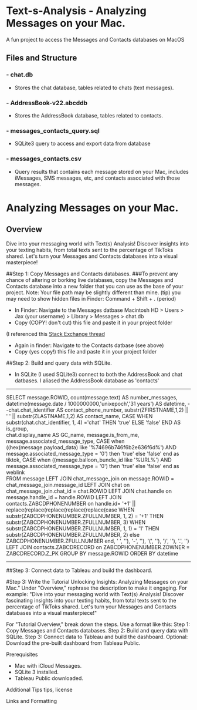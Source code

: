 # Text-s-Analysis - Analyzing Messages on your Mac.

A fun project to access the Messages and Contacts databases on MacOS



## Files and Structure


### - chat.db
- Stores the chat database, tables related to chats (text messages).
  
### - AddressBook-v22.abcddb
- Stores the AddressBook database, tables related to contacts.

### - messages_contacts_query.sql
- SQLite3 query to access and export data from database

### - messages_contacts.csv
- Query results that contains each message stored on your Mac, includes iMessages, SMS messages, etc, and contacts associated with those messages.



# Analyzing Messages on your Mac.

## Overview

Dive into your messaging world with Text(s) Analysis! Discover  insights into your texting habits, from total texts sent to the percentage of TikToks shared. Let's turn your Messages and Contacts databases into a visual masterpiece!


##Step 1: Copy Messages and Contacts databases.
###To prevent any chance of altering or borking live databases, copy the Messages and Contacts database into a new folder that you can use as the base of your project. Note: Your file path may be slightly different than mine. 
(tip) you may need to show hidden files in Finder:   Command + Shift + . (period) 

- In Finder: Navigate to the Messages datbase Macintosh HD > Users > Jax (your username) > Library > Messages > chat.db
- Copy (COPY! don't cut) this file and paste it in your project folder

(I referenced this [Stack Exchange thread](https://apple.stackexchange.com/questions/321521/can-i-access-contact-names-in-chat-db)
- Again in finder: Navigate to the Contacts datbase (see above)
- Copy (yes copy!) this file and paste it in your project folder



##Step 2: Build and query data with SQLite.

- In SQLite (I used SQLite3) connect to both the AddressBook and chat datbases.  I aliased the AddressBook database as 'contacts'

---------------------------------------------------------------------------------------------  
  
 SELECT message.ROWID,
    count(message.text) AS number_messages,
    datetime(message.date / 1000000000,'unixepoch','31 years') AS datetime,
    --chat.chat_identifier AS contact_phone_number,
    substr(ZFIRSTNAME,1,2) || ' ' || substr(ZLASTNAME,1,2) AS contact_name,
    CASE 
        WHEN substr(chat.chat_identifier, 1, 4) ='chat'
            THEN 'true'
            ELSE 'false'
        END AS is_group,                        
    chat.display_name AS GC_name,
    message.is_from_me,
    message.associated_message_type,
    CASE
        when ((hex(message.payload_data) like '%74696b746f6b2e636f6d%') AND message.associated_message_type = '0')  then 'true' else 'false' end as tiktok,
    CASE
        when ((message.balloon_bundle_id like '%URL%') AND message.associated_message_type = '0')  then 'true' else 'false' end as weblink        
FROM message
LEFT JOIN chat_message_join 
    on message.ROWID = chat_message_join.message_id
LEFT JOIN chat 
    on chat_message_join.chat_id = chat.ROWID
LEFT JOIN chat.handle
    on message.handle_id = handle.ROWID
LEFT JOIN contacts.ZABCDPHONENUMBER
    on handle.id= '+1' || replace(replace(replace(replace(replace(case 
        WHEN substr(ZABCDPHONENUMBER.ZFULLNUMBER, 1, 2) = '+1' 
            THEN substr(ZABCDPHONENUMBER.ZFULLNUMBER, 3) 
        WHEN substr(ZABCDPHONENUMBER.ZFULLNUMBER, 1, 1) = '1' 
            THEN substr(ZABCDPHONENUMBER.ZFULLNUMBER, 2) 
        else ZABCDPHONENUMBER.ZFULLNUMBER 
        end, ' ', ''), '-', ''), '(', ''), ')', ''), '.', '')
LEFT JOIN contacts.ZABCDRECORD
    on ZABCDPHONENUMBER.ZOWNER = ZABCDRECORD.Z_PK
GROUP BY  message.ROWID
ORDER BY datetime 
  
---------------------------------------------------------------------------------------------


##Step 3: Connect data to Tableau and build the dashboard.




#Step 3: Write the Tutorial
Unlocking Insights: Analyzing Messages on your Mac."
Under "Overview," rephrase the description to make it engaging. For example:
"Dive into your messaging world with Text(s) Analysis! Discover fascinating insights into your texting habits, from total texts sent to the percentage of TikToks shared. Let's turn your Messages and Contacts databases into a visual masterpiece!"


For "Tutorial Overview," break down the steps. Use a format like this:
Step 1: Copy Messages and Contacts databases.
Step 2: Build and query data with SQLite.
Step 3: Connect data to Tableau and build the dashboard.
Optional: Download the pre-built dashboard from Tableau Public.


Prerequisites
- Mac with iCloud Messages.
- SQLite 3 installed.
- Tableau Public downloaded.


Additional Tips
tips, license 


Links and Formatting
